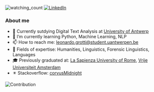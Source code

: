 <img src="https://komarev.com/ghpvc/?username=corvusMidnight&color=brightgreen" alt="watching_count" /> <a href="https://www.linkedin.com/in/leonardo-grotti-a8a64a205/" target="_blank"><img src="https://img.shields.io/badge/LinkedIn-%230077B5.svg?&style=flat-square&logo=linkedin&logoColor=white" alt="LinkedIn"></a>



### About me


- 🏫 Currently sutdying Digital Text Analysis at [University of Antwerp](https://www.uantwerpen.be/en/study/programmes/all-programmes/digital-text-analysis/)
- 🌱 I’m currently learning Python, Machine Learning, NLP
- 📫 How to reach me: leonardo.grotti@student.uantwerpen.be
- 📕 Fields of expertise: Humanities, Linguistics,  Forensic Linguistics, Languages
- 🎓 Previously graduated at: [La Sapienza University of Rome](https://corsidilaurea.uniroma1.it/it/corso/2021/29949/home), [Vrije Universiteit Amsterdam](https://vu.nl/en/education/master/humanities-research)
- ✴️ Stackoverflow: [corvusMidnight](https://stackoverflow.com/users/17034564/corvusmidnight)

![Contribution](https://activity-graph.herokuapp.com/graph?username=corvusMidnight&theme=react-dark&hide_border=true&area=true)
